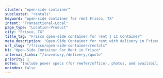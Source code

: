 ```yaml
---
cluster: "open-side container"
subcluster: "rentals"
keyword: "open-side container for rent Frisco, TX"
intent: "Transactional-Local"
page_type: "Location-Product"
city: "Frisco, TX"
title_tag: "Frisco open-side container for rent | LC Container"
meta_description: "Open-Side Container for rent with delivery in Frisco, TX. LC Container — local Since 2003. Get pricing today."
url_slug: "/frisco/open-side-container/rentals"
h1: "Open-Side Container For Rent in Frisco"
internal_links: "/inventory,/delivery,/quote"
priority: 1
notes: "Include power specs (for reefer/office), photos, and availability."
noindex: false
---
```


<!-- TODO: Add unique city/inventory copy, images, and internal links here. -->
